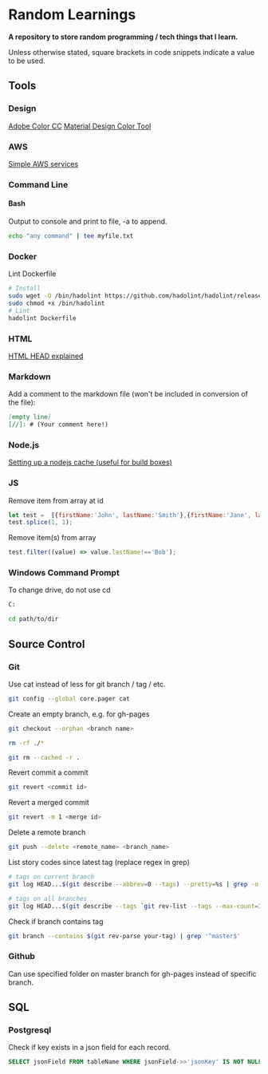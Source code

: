 # Random Learnings

**A repository to store random programming / tech things that I learn.**

Unless otherwise stated, square brackets in code snippets indicate a value to be used.

## Tools

### Design

[Adobe Color CC](https://color.adobe.com/create/color-wheel/)
[Material Design Color Tool](https://material.io/tools/color/#!/?view.left=0&view.right=0&primary.color=DCEDC8)

### AWS

[Simple AWS services](https://expeditedsecurity.com/aws-in-plain-english/)

### Command Line

#### Bash

Output to console and print to file, -a to append.

```bash
echo "any command" | tee myfile.txt
```

### Docker

Lint Dockerfile

```bash
# Install
sudo wget -O /bin/hadolint https://github.com/hadolint/hadolint/releases/download/v1.17.5/hadolint-Linux-x86_64
sudo chmod +x /bin/hadolint
# Lint
hadolint Dockerfile
```

### HTML

[HTML HEAD explained](https://htmlhead.dev/)

### Markdown

Add a comment to the markdown file (won't be included in conversion of the file):

```markdown
[empty line]
[//]: # (Your comment here!)
```

[//]: # (Your comment here!)

### Node.js

[Setting up a nodejs cache (useful for build boxes)](https://www.nullivex.com/blog/setting-up-a-nodejs-dist-mirror)

### JS

Remove item from array at id

```js
let test =  [{firstName:'John', lastName:'Smith'},{firstName:'Jane', lastName:'Smith'},{firstName:'Billy', lastName:'Bob'}];
test.splice(1, 1);
```

Remove item(s) from array

```js
test.filter((value) => value.lastName!=='Bob');
```

### Windows Command Prompt

To change drive, do not use cd

```bash
C:

cd path/to/dir
```

## Source Control

### Git

Use cat instead of less for git branch / tag / etc.

```bash
git config --global core.pager cat
```

Create an empty branch, e.g. for gh-pages

```bash
git checkout --orphan <branch name>

rm -rf ./*

git rm --cached -r .
```

Revert commit a commit

```bash
git revert <commit id>
```

Revert a merged commit

```bash
git revert -m 1 <merge id>
```

Delete a remote branch

```bash
git push --delete <remote_name> <branch_name>
```

List story codes since latest tag (replace regex in grep)

```bash
# tags on current branch
git log HEAD...$(git describe --abbrev=0 --tags) --pretty=%s | grep -o 'BAU-\d*\|SUP-\d*' | sort -u

# tags on all branches
git log HEAD...$(git describe --tags `git rev-list --tags --max-count=1`) --pretty=%s | grep -o 'BAU-\d*\|SUP-\d*' | sort -u
```

Check if branch contains tag

```bash
git branch --contains $(git rev-parse your-tag) | grep '^master$'
```

### Github

Can use specified folder on master branch for gh-pages instead of specific branch.

## SQL

### Postgresql

Check if key exists in a json field for each record.

```sql
SELECT jsonField FROM tableName WHERE jsonField->>'jsonKey' IS NOT NULL
```
